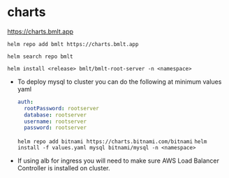 # charts

https://charts.bmlt.app

`helm repo add bmlt https://charts.bmlt.app`

`helm search repo bmlt`

`helm install <release> bmlt/bmlt-root-server -n <namespace>`

* To deploy mysql to cluster you can do the following at minimum
    values yaml
    ```yaml
    auth:
      rootPassword: rootserver
      database: rootserver
      username: rootserver
      password: rootserver
    ```
    `helm repo add bitnami https://charts.bitnami.com/bitnami`
    `helm install -f values.yaml mysql bitnami/mysql -n <namespace>`

* If using alb for ingress you will need to make sure  AWS Load Balancer Controller is installed on cluster.

